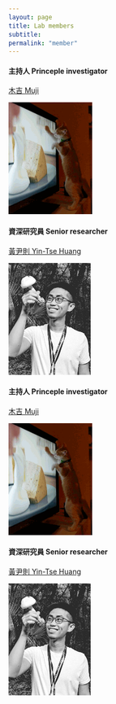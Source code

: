 ```yaml
---
layout: page
title: Lab members
subtitle:
permalink: "member"
---
```

<div class="container">
<div class="row">
  <div class="col-md-6">
    <h4>主持人 Princeple investigator</h4>
    <p><a href="ythuang">木吉 Muji</a></p>
    <img src="/assets/img/people/Muji_TV_crop.gif">
  </div>
  <div class="col-md-6">
    <h4>資深研究員 Senior researcher</h4>
    <p><a href="ythuang">黃尹則 Yin-Tse Huang</a></p>
    <img src="/assets/img/people/MeintheField_220px.png">
  </div>
</div>



<div class="container">
  <div class="row">
    <div class="col-md-6">
      <h4>主持人 Princeple investigator</h4>
    <div class="mt-0"><p><a href="ythuang">木吉 Muji</a></p></div>
    <div class="mt-0"><img src="/assets/img/people/Muji_TV_crop.gif"></div>
      </div>
    <div class="col-md-6">
      <h4>資深研究員 Senior researcher</h4>
    <div class="mt-0"><p><a href="ythuang">黃尹則 Yin-Tse Huang</a></p></div>
    <div class="mt-0"><img src="/assets/img/people/MeintheField_220px.png"></div>
      </div>
  </div>
</div>
